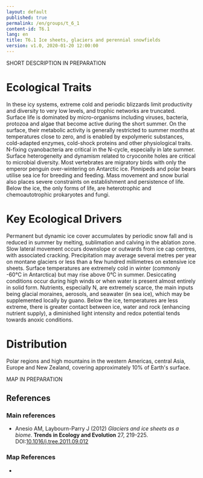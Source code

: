 ```yaml
---
layout: default
published: true
permalink: /en/groups/t_6_1
content-id: T6.1
lang: en
title: T6.1 Ice sheets, glaciers and perennial snowfields
version: v1.0, 2020-01-20 12:00:00
---
```


SHORT DESCRIPTION IN PREPARATION

# Ecological Traits
 
In these icy systems, extreme cold and periodic blizzards limit productivity and diversity to very low levels, and trophic networks are truncated. Surface life is dominated by micro-organisms including viruses, bacteria, protozoa and algae that become active during the short summer. On the surface, their metabolic activity is generally restricted to summer months at temperatures close to zero, and is enabled by expolymeric substances, cold-adapted enzymes, cold-shock proteins and other physiological traits. N-fixing cyanobacteria are critical in the N-cycle, especially in late summer. Surface heterogeneity and dynamism related to cryoconite holes are critical to microbial diversity. Most vertebrates are migratory birds with only the emperor penguin over-wintering on Antarctic ice. Pinnipeds and polar bears utilise sea ice for breeding and feeding. Mass movement and snow burial also places severe constraints on establishment and persistence of life. Below the ice, the only forms of life, are heterotrophic and chemoautotrophic prokaryotes and fungi.
 
# Key Ecological Drivers
 
Permanent but dynamic ice cover accumulates by periodic snow fall and is reduced in summer by melting, sublimation and calving in the ablation zone. Slow lateral movement occurs downslope or outwards from ice cap centres, with associated cracking. Precipitation may average several metres per year on montane glaciers or less than a few hundred millimetres on extensive ice sheets. Surface temperatures are extremely cold in winter (commonly -60°C in Antarctica) but may rise above 0°C in summer. Desiccating conditions occur during high winds or when water is present almost entirely in solid form. Nutrients, especially N, are extremely scarce, the main inputs being glacial moraines, aerosols, and seawater (in sea ice), which may be supplemented locally by guano. Below the ice, temperatures are less extreme, there is greater contact between ice, water and rock (enhancing nutrient supply), a diminished light intensity and redox potential tends towards anoxic conditions.
 
# Distribution
 
Polar regions and high mountains in the western Americas, central Asia, Europe and New Zealand, covering approximately 10% of Earth's surface.

MAP IN PREPARATION

## References

### Main references
* Anesio AM, Laybourn-Parry J (2012) *Glaciers and ice sheets as a biome*. **Trends in Ecology and Evolution** 27, 219-225. DOI:[10.1016/j.tree.2011.09.012](https://doi.org/10.1016/j.tree.2011.09.012)

### Map References
* 
